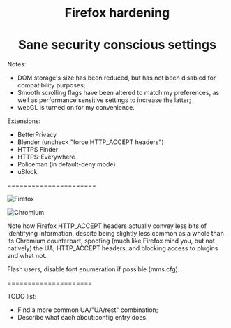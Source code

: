 <h1 align="center">Firefox hardening</h1>

<h1 align="center">Sane security conscious settings</h1>

Notes:
* DOM storage's size has been reduced, but has not been disabled for compatibility purposes;
* Smooth scrolling flags have been altered to match my preferences, as well as performance sensitive settings to increase the latter;
* webGL is turned on for my convenience.

Extensions:
* BetterPrivacy 
* Blender (uncheck "force HTTP_ACCEPT headers")
* HTTPS Finder
* HTTPS-Everywhere 
* Policeman (in default-deny mode)
* uBlock


======================


![Firefox](https://i.imgur.com/VhdyneC.png)

![Chromium](https://i.imgur.com/Pu45YbS.png)


Note how Firefox HTTP_ACCEPT headers actually convey less bits of identifying information, despite being slightly less common as a whole than its Chromium counterpart, spoofing (much like Firefox mind you, but not natively) the UA, HTTP_ACCEPT headers, and blocking access to plugins and what not.

Flash users, disable font enumeration if possible (mms.cfg).


=====================


TODO list:
* Find a more common UA/"UA/rest" combination;
* Describe what each about:config entry does.


